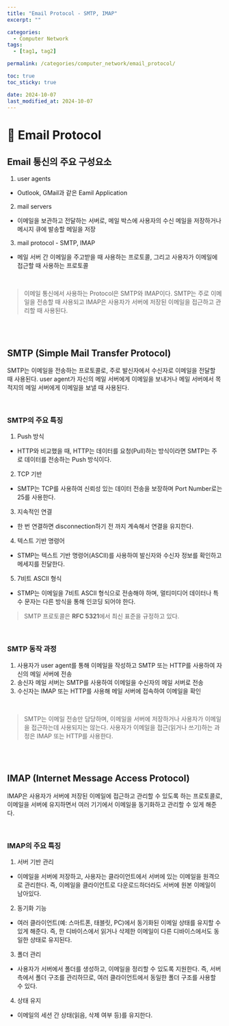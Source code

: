 ```yaml
---
title: "Email Protocol - SMTP, IMAP"
excerpt: ""

categories:
  - Computer Network
tags:
  - [tag1, tag2]

permalink: /categories/computer_network/email_protocol/

toc: true
toc_sticky: true

date: 2024-10-07
last_modified_at: 2024-10-07
---
```


# 🦥 Email Protocol
## Email 통신의 주요 구성요소
1. user agents
  - Outlook, GMail과 같은 Eamil Application
2. mail servers
  - 이메일을 보관하고 전달하는 서버로, 메일 박스에 사용자의 수신 메일을 저장하거나 메시지 큐에 발송할 메일을 저장
3. mail protocol - SMTP, IMAP
  - 메일 서버 간 이메일을 주고받을 때 사용하는 프로토콜, 그리고 사용자가 이메일에 접근할 때 사용하는 프로토콜

<br>

> 이메일 통신에서 사용하는 Protocol은 SMTP와 IMAP이다. SMTP는 주로 이메일을 전송할 때 사용되고 IMAP은 사용자가 서버에 저장된 이메일을 접근하고 관리할 때 사용된다.

<br><br>

## SMTP (Simple Mail Transfer Protocol)
SMTP는 이메일을 전송하는 프로토콜로, 주로 발신자에서 수신자로 이메일을 전달할 때 사용된다. user agent가 자신의 메일 서버에게 이메일을 보내거나 메일 서버에서 목적지의 메일 서버에게 이메일을 보낼 때 사용된다.

<br>

### SMTP의 주요 특징 
1. Push 방식
  - HTTP와 비교했을 때, HTTP는 데이터를 요청(Pull)하는 방식이라면 SMTP는 주로 데이터를 전송하는 Push 방식이다.
2. TCP 기반
  - SMTP는 TCP를 사용하여 신뢰성 있는 데이터 전송을 보장하며 Port Number로는 25를 사용한다.
3. 지속적인 연결
  - 한 번 연결하면 disconnection하기 전 까지 계속해서 연결을 유지한다.
4. 텍스트 기반 명령어
  - STMP는 텍스트 기반 명령어(ASCII)를 사용하여 발신자와 수신자 정보를 확인하고 메세지를 전달한다.
5. 7비트 ASCII 형식
  - STMP는 이메일을 7비트 ASCII 형식으로 전송해야 하며, 멀티미디어 데이터나 특수 문자는 다른 방식을 통해 인코딩 되어야 한다.

> SMTP 프로토콜은 **RFC 5321**에서 최신 표준을 규정하고 있다.

<br>

### SMTP 동작 과정
1. 사용자가 user agent를 통해 이메일을 작성하고 SMTP 또는 HTTP를 사용하여 자신의 메일 서버에 전송
2. 송신자 메일 서버는 SMTP를 사용하여 이메일을 수신자의 메일 서버로 전송
3. 수신자는 IMAP 또는 HTTP를 사용해 메일 서버에 접속하여 이메일을 확인

<br>

> SMTP는 이메일 전송만 담당하며, 이메일을 서버에 저장하거나 사용자가 이메일을 접근하는데 사용되지는 않는다. 사용자가 이메일을 접근(읽거나 쓰기)하는 과정은 IMAP 또는 HTTP를 사용한다.

<br><br>

## IMAP (Internet Message Access Protocol)
IMAP은 사용자가 서버에 저장된 이메일에 접근하고 관리할 수 있도록 하는 프로토콜로, 이메일을 서버에 유지하면서 여러 기기에서 이메일을 동기화하고 관리할 수 있게 해준다.

<br>

### IMAP의 주요 특징
1. 서버 기반 관리
  - 이메일을 서버에 저장하고, 사용자는 클라이언트에서 서버에 있는 이메일을 원격으로 관리한다. 즉, 이메일을 클라이언트로 다운로드하더라도 서버에 원본 이메일이 남아있다.
2. 동기화 기능
  - 여러 클라이언트(예: 스마트폰, 태블릿, PC)에서 동기화된 이메일 상태를 유지할 수 있게 해준다. 즉, 한 디바이스에서 읽거나 삭제한 이메일이 다른 디바이스에서도 동일한 상태로 유지된다.
3. 폴더 관리
  - 사용자가 서버에서 폴더를 생성하고, 이메일을 정리할 수 있도록 지원한다. 즉, 서버 측에서 폴더 구조를 관리하므로, 여러 클라이언트에서 동일한 폴더 구조를 사용할 수 있다.
4. 상태 유지
  - 이메일의 세션 간 상태(읽음, 삭제 여부 등)를 유지한다.
